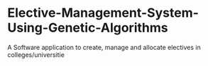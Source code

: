# Elective-Management-System-Using-Genetic-Algorithms
A Software application to create, manage and allocate electives in colleges/universitie



